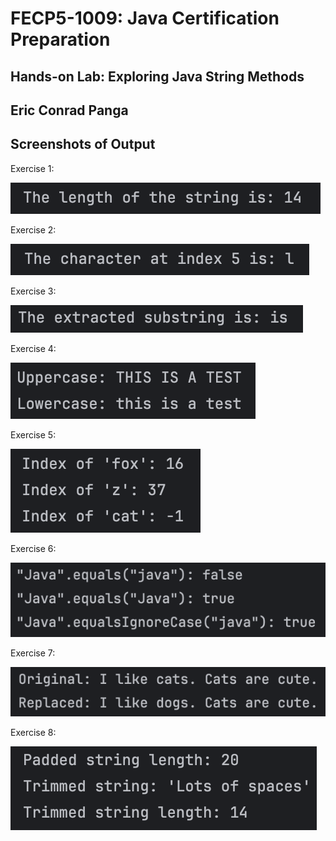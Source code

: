 # FECP5-1009: Java Certification Preparation

## Hands-on Lab: Exploring Java String Methods
## Eric Conrad Panga
## Screenshots of Output

Exercise 1:

![alt text](1.png) 

Exercise 2:

![alt text](2.png) 

Exercise 3:

![alt text](3.png) 

Exercise 4:

![alt text](4.png) 

Exercise 5:

![alt text](5.png) 

Exercise 6:

![alt text](6.png) 

Exercise 7:

![alt text](7.png) 

Exercise 8:

![alt text](8.png)